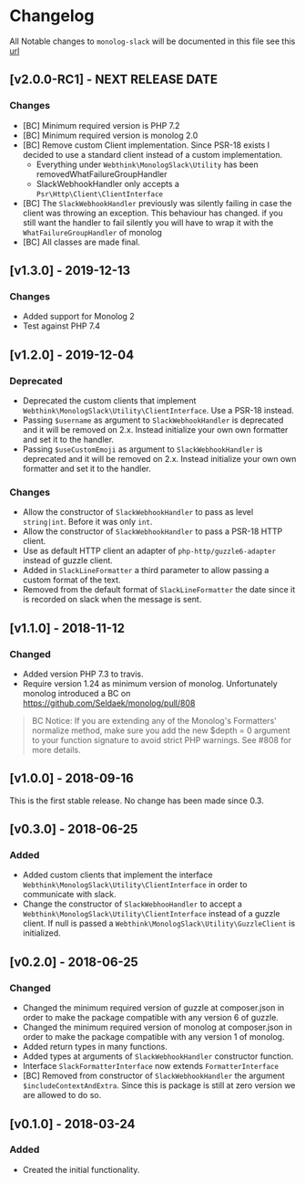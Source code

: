 # Changelog

All Notable changes to `monolog-slack` will be documented in this file see this [url](http://keepachangelog.com/)

## [v2.0.0-RC1] - NEXT RELEASE DATE

### Changes
- [BC] Minimum required version is PHP 7.2
- [BC] Minimum required version is monolog 2.0 
- [BC] Remove custom Client implementation. Since PSR-18 exists I decided to use a standard client instead of a custom implementation.
    - Everything under `Webthink\MonologSlack\Utility` has been removedWhatFailureGroupHandler
    - SlackWebhookHandler only accepts a `Psr\Http\Client\ClientInterface`
- [BC] The `SlackWebhookHandler` previously was silently failing in case the client was throwing an exception. This behaviour has changed.
if you still want the handler to fail silently you will have to wrap it with the `WhatFailureGroupHandler` of monolog
- [BC] All classes are made final.

## [v1.3.0] - 2019-12-13

### Changes
- Added support for Monolog 2
- Test against PHP 7.4

## [v1.2.0] - 2019-12-04

### Deprecated
- Deprecated the custom clients that implement `Webthink\MonologSlack\Utility\ClientInterface`. Use a PSR-18 instead.
- Passing `$username` as argument to `SlackWebhookHandler` is deprecated and it will be removed on 2.x. Instead initialize 
your own own formatter and set it to the handler.  
- Passing `$useCustomEmoji` as argument to `SlackWebhookHandler` is deprecated and it will be removed on 2.x. Instead initialize 
your own own formatter and set it to the handler.

### Changes
- Allow the constructor of `SlackWebhookHandler` to pass as level `string|int`. Before it was only `int`.
- Allow the constructor of `SlackWebhookHandler` to pass a PSR-18 HTTP client.
- Use as default HTTP client an adapter of `php-http/guzzle6-adapter` instead of guzzle client.
- Added in `SlackLineFormatter` a third parameter to allow passing a custom format of the text.
- Removed from the default format of `SlackLineFormatter` the date since it is recorded on slack when the message is sent. 

## [v1.1.0] - 2018-11-12

### Changed
- Added version PHP 7.3 to travis.
- Require version 1.24 as minimum version of monolog. Unfortunately monolog introduced a BC on https://github.com/Seldaek/monolog/pull/808

> BC Notice: If you are extending any of the Monolog's Formatters' normalize method, make sure you add the new $depth = 0 argument to your function signature to avoid strict PHP warnings. See #808 for more details.

## [v1.0.0] - 2018-09-16

This is the first stable release. No change has been made since 0.3.

## [v0.3.0] - 2018-06-25

### Added
- Added custom clients that implement the interface `Webthink\MonologSlack\Utility\ClientInterface` in order to communicate
with slack.
- Change the constructor of `SlackWebhooHandler` to accept a `Webthink\MonologSlack\Utility\ClientInterface` instead of
a guzzle client. If null is passed a `Webthink\MonologSlack\Utility\GuzzleClient` is initialized.

## [v0.2.0] - 2018-06-25

### Changed
- Changed the minimum required version of guzzle at composer.json in order to make the package compatible with any version 6 of guzzle.
- Changed the minimum required version of monolog at composer.json in order to make the package compatible with any version 1 of monolog.
- Added return types in many functions.
- Added types at arguments of `SlackWebhookHandler` constructor function.
- Interface `SlackFormatterInterface` now extends `FormatterInterface`
- [BC] Removed from constructor of `SlackWebhookHandler` the argument `$includeContextAndExtra`. Since this is package
is still at zero version we are allowed to do so.

## [v0.1.0] - 2018-03-24

### Added
- Created the initial functionality.
